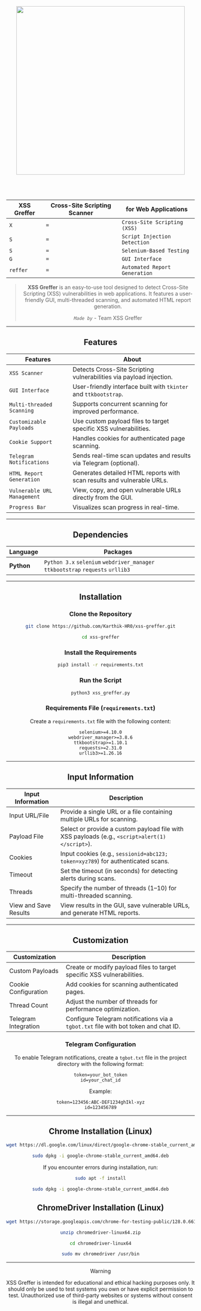 

<div align="center">
   <a href="https://github.com/Karthik-HR0/xss-greffer"><img src="https://sdmntprnortheu.oaiusercontent.com/files/00000000-98d8-61f4-a0c9-349dba1f95f6/raw?se=2025-09-02T09%3A42%3A04Z&sp=r&sv=2024-08-04&sr=b&scid=234af591-5f95-53ef-9ad1-ba1513d68345&skoid=0b778285-7b0b-4cdc-ac3b-fb93e8c3686f&sktid=a48cca56-e6da-484e-a814-9c849652bcb3&skt=2025-09-01T16%3A20%3A37Z&ske=2025-09-02T16%3A20%3A37Z&sks=b&skv=2024-08-04&sig=M3jL8vmThmPheuhNAQkYRzbm1njj1xJ/96SDc5LAIBE%3D" hight="225" width="450" align="center"/></a>
</div>

<br>
<br>
<br>

<div align="center">

| XSS Greffer | Cross-Site Scripting Scanner | for Web Applications          |
| ----------- | ---------------------------- | ----------------------------- |
| `X`         | `=`                          | `Cross-Site Scripting (XSS)`  |
| `S`         | `=`                          | `Script Injection Detection`  |
| `S`         | `=`                          | `Selenium-Based Testing`      |
| `G`         | `=`                          | `GUI Interface`               |
| `reffer`    | `=`                          | `Automated Report Generation` |

> **XSS Greffer** is an easy-to-use tool designed to detect Cross-Site Scripting (XSS) vulnerabilities in web applications. It features a user-friendly GUI, multi-threaded scanning, and automated HTML report generation.  
>   
> _`Made by`_ - Team XSS Greffer
---

  
  
  

## Features

|Features|About|
|---|---|
|`XSS Scanner`|Detects Cross-Site Scripting vulnerabilities via payload injection.|
|`GUI Interface`|User-friendly interface built with `tkinter` and `ttkbootstrap`.|
|`Multi-threaded Scanning`|Supports concurrent scanning for improved performance.|
|`Customizable Payloads`|Use custom payload files to target specific XSS vulnerabilities.|
|`Cookie Support`|Handles cookies for authenticated page scanning.|
|`Telegram Notifications`|Sends real-time scan updates and results via Telegram (optional).|
|`HTML Report Generation`|Generates detailed HTML reports with scan results and vulnerable URLs.|
|`Vulnerable URL Management`|View, copy, and open vulnerable URLs directly from the GUI.|
|`Progress Bar`|Visualizes scan progress in real-time.|

  

---

  
  

## Dependencies

|Language|Packages|
|---|---|
|**Python**|`Python 3.x` `selenium` `webdriver_manager` `ttkbootstrap` `requests` `urllib3`|

  

---

  

## Installation

### Clone the Repository

```bash
git clone https://github.com/Karthik-HR0/xss-greffer.git
```

```bash
cd xss-greffer
```

### Install the Requirements

```bash
pip3 install -r requirements.txt
```

### Run the Script

```bash
python3 xss_greffer.py
```

### Requirements File (`requirements.txt`)

Create a `requirements.txt` file with the following content:

```text
selenium>=4.10.0
webdriver_manager>=3.8.6
ttkbootstrap>=1.10.1
requests>=2.31.0
urllib3>=1.26.16
```

  

---

  

## Input Information

|Input Information|Description|
|---|---|
|Input URL/File|Provide a single URL or a file containing multiple URLs for scanning.|
|Payload File|Select or provide a custom payload file with XSS payloads (e.g., `<script>alert(1)</script>`).|
|Cookies|Input cookies (e.g., `sessionid=abc123; token=xyz789`) for authenticated scans.|
|Timeout|Set the timeout (in seconds) for detecting alerts during scans.|
|Threads|Specify the number of threads (1–10) for multi-threaded scanning.|
|View and Save Results|View results in the GUI, save vulnerable URLs, and generate HTML reports.|

  

---

  

## Customization

|Customization|Description|
|---|---|
|Custom Payloads|Create or modify payload files to target specific XSS vulnerabilities.|
|Cookie Configuration|Add cookies for scanning authenticated pages.|
|Thread Count|Adjust the number of threads for performance optimization.|
|Telegram Integration|Configure Telegram notifications via a `tgbot.txt` file with bot token and chat ID.|

### Telegram Configuration

To enable Telegram notifications, create a `tgbot.txt` file in the project directory with the following format:

```text
token=your_bot_token
id=your_chat_id
```

Example:

```text
token=123456:ABC-DEF1234ghIkl-xyz
id=123456789
```

  

---

  

## Chrome Installation (Linux)

```bash
wget https://dl.google.com/linux/direct/google-chrome-stable_current_amd64.deb
```

```bash
sudo dpkg -i google-chrome-stable_current_amd64.deb
```

If you encounter errors during installation, run:

```bash
sudo apt -f install
```

```bash
sudo dpkg -i google-chrome-stable_current_amd64.deb
```

## ChromeDriver Installation (Linux)

```bash
wget https://storage.googleapis.com/chrome-for-testing-public/128.0.6613.119/linux64/chromedriver-linux64.zip
```

```bash
unzip chromedriver-linux64.zip
```

```bash
cd chromedriver-linux64
```

```bash
sudo mv chromedriver /usr/bin
```

  

---

  

> [!WARNING]  
> XSS Greffer is intended for educational and ethical hacking purposes only. It should only be used to test systems you own or have explicit permission to test. Unauthorized use of third-party websites or systems without consent is illegal and unethical.

  
